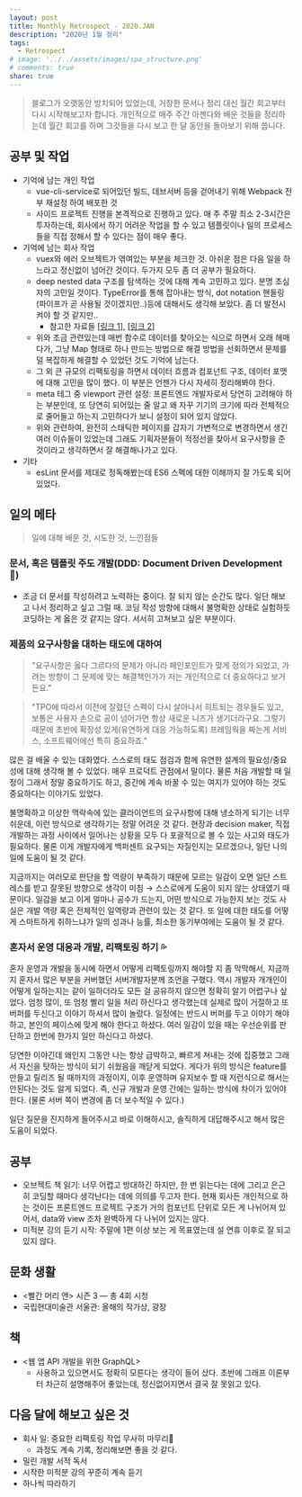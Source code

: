 ```yaml
---
layout: post
title: Monthly Retrospect - 2020.JAN
description: "2020년 1월 정리"
tags:
  - Retrospect
# image: '../../assets/images/spa_structure.png'
# comments: true
share: true
---
```


> 블로그가 오랫동안 방치되어 있었는데, 거창한 문서나 정리 대신 월간 회고부터 다시 시작해보고자 합니다.
> 개인적으로 매주 주간 아젠다와 배운 것들을 정리하는데 월간 회고를 하며 그것들을 다시 보고 한 달 동안을 돌아보기 위해 씁니다.

## 공부 및 작업

- 기억에 남는 개인 작업
    - vue-cli-service로 되어있던 빌드, 데브서버 등을 걷어내기 위해 Webpack 전부 재설정 하여 배포한 것
    - 사이드 프로젝트 진행을 본격적으로 진행하고 있다. 매 주 주말 최소 2-3시간은 투자하는데, 회사에서 하기 어려운 작업을 할 수 있고 템플릿이나 일의 프로세스들을 직접 정해서 할 수 있다는 점이 매우 좋다.
- 기억에 남는 회사 작업
    - vuex와 에러 오브젝트가 엮여있는 부분을 체크한 것. 아쉬운 점은 다음 일을 하느라고 정신없이 넘어간 것이다. 두가지 모두 좀 더 공부가 필요하다.
    - deep nested data 구조를 탐색하는 것에 대해 계속 고민하고 있다. 분명 초심자의 고민일 것이다. TypeError를 통해 잡아내는 방식, dot notation 핸들링(파이프가 곧 사용될 것이겠지만..)등에 대해서도 생각해 보았다. 좀 더 발전시켜야 할 것 같지만..
        - 참고한 자료들 [[링크 1](https://stackoverflow.com/questions/2631001/test-for-existence-of-nested-javascript-object-key?answertab=active#tab-top)], [[링크 2](https://github.com/Knowre-Dev/knowre/tree/greenkeeper/master/docs/javascript_style_guide#6-object의-prototype-chain에-붙어있는-함수를-직접-사용하지-않는다-eslint-no-prototype-builtins)]
    - 위와 조금 관련있는데 매번 함수로 데이터를 찾아오는 식으로 하면서 오래 헤매다가, 그냥 Map 형태로 하나 만드는 방법으로 해결 방법을 선회하면서 문제를 덜 복잡하게 해결할 수 있었던 것도 기억에 남는다.
    - 그 외 큰 규모의 리팩토링을 하면서 데이터 흐름과 컴포넌트 구조, 데이터 포맷에 대해 고민을 많이 했다. 이 부분은 언젠가 다시 자세히 정리해봐야 한다.
    - meta 테그 중 viewport 관련 설정: 프론트엔드 개발자로서 당연히 고려해야 하는 부분인데, 또 당연히 되어있는 줄 알고 왜 자꾸 기기의 크기에 따라 전체적으로 줄어들고 하는지 고민하다가 보니 설정이 되어 있지 않았다.
    - 위와 관련하여, 완전히 스태틱한 페이지를 갑자기 가변적으로 변경하면서 생긴 여러 이슈들이 있었는데 그래도 기획자분들이 적정선을 찾아서 요구사항을 준 것이라고 생각하면서 잘 해결해나가고 있다.
- 기타
    - esLint 문서를 제대로 정독해봤는데 ES6 스펙에 대한 이해까지 잘 가도록 되어있었다.

## 일의 메타

> 일에 대해 배운 것, 시도한 것, 느낀점들

### 문서, 혹은 템플릿 주도 개발(DDD: Document Driven Development 😬)

- 조금 더 문서를 작성하려고 노력하는 중이다. 잘 되지 않는 순간도 많다. 일단 해보고 나서 정리하고 싶고 그럴 때. 코딩 작성 방향에 대해서 불명확한 상태로 실험하듯 코딩하는 게 옳은 것 같지는 않다. 서서히 고쳐보고 싶은 부분이다.

### 제품의 요구사항을 대하는 태도에 대하여

> "요구사항은 옳다 그르다의 문제가 아니라 페인포인트가 맞게 정의가 되었고, 가려는 방향이 그 문제에 맞는 해결책인가가 저는 개인적으로 더 중요하다고 보거든요."

> "TPO에 따라서 이전에 잘렸던 스펙이 다시 살아나서 히트되는 경우들도 있고, 보통은 사용자 손으로 공이 넘어가면 항상 새로운 니즈가 생기더라구요. 그렇기 때문에 초반에 확장성 있게(유연하게 대응 가능하도록) 프레임웍을 짜는게 서비스, 소프트웨어에선 특히 중요하죠."

많은 걸 배울 수 있는 대화였다. 스스로의 태도 점검과 함께 유연한 설계의 필요성/중요성에 대해 생각해 볼 수 있었다. 매우 프로덕트 관점에서 말이다. 물론 처음 개발할 때 일정이 그래서 정말 중요하기도 하고, 중간에 계속 바꿀 수 있는 여지가 있어야 하는 것도 중요하다는 이야기도 있었다.

불명확하고 이상한 맥락속에 있는 클라이언트의 요구사항에 대해 냉소하게 되기는 너무 쉬운데, 이런 방식으로 생각하기는 정말 어려운 것 같다. 현장과 decision maker, 직접 개발하는 과정 사이에서 일어나는 상황을 모두 다 포괄적으로 볼 수 있는 사고와 태도가 필요하다. 물론 이게 개발자에게 백퍼센트 요구되는 자질인지는 모르겠으나, 일단 나의 일에 도움이 될 것 같다.

지금까지는 여러모로 판단을 할 역량이 부족하기 때문에 모르는 일감이 오면 일단 스트레스를 받고 잘못된 방향으로 생각이 미침 → 스스로에게 도움이 되지 않는 상태였기 때문이다. 일감을 보고 이게 얼마나 공수가 드는지, 어떤 방식으로 가능한지 보는 것도 사실은 개발 역량 혹은 전체적인 일역량과 관련이 있는 것 같다. 또 일에 대한 태도를 어떻게 스마트하게 취하느냐가 일의 성과나 능률, 최소한 동기부여에는 도움이 될 것 같다.

### 혼자서 운영 대응과 개발, 리팩토링 하기 💦

혼자 운영과 개발을 동시에 하면서 어떻게 리팩토링까지 해야할 지 좀 막막해서, 지금까지 혼자서 많은 부분을 커버했던 서버개발자분께 조언을 구했다. 역시 개발자 개개인이 어떻게 일하는지는 같이 일하더라도 모든 걸 공유하지 않으면 정확히 알기 어렵구나 싶었다. 엄청 많이, 또 엄청 빨리 일을 처리 하신다고 생각했는데 실제로 많이 거절하고 또 버퍼를 두신다고 이야기 하셔서 많이 놀랐다. 일정에는 반드시 버퍼를 두고 이야기 해야 하고, 본인의 페이스에 맞게 해야 한다고 하셨다. 여러 일감이 있을 때는 우선순위를 판단하고 한번에 한가지 일만 하신다고 하셨다.

당연한 이야긴데 왜인지 그동안 나는 항상 급박하고, 빠르게 쳐내는 것에 집중했고 그래서 자신을 탓하는 방식이 되기 쉬웠음을 깨닫게 되었다. 게다가 위의 방식은 feature를 만들고 릴리즈 될 때까지의 과정이지, 이후 운영하며 유지보수 할 때 저런식으로 해서는 안된다는 것도 알게 되었다. 즉, 신규 개발과 운영 간에는 일하는 방식에 차이가 있어야 한다. (물론 서버 쪽이 변경에 좀 더 보수적일 수 있다.)

일단 질문을 진지하게 들어주시고 바로 이해하시고, 솔직하게 대답해주시고 해서 많은 도움이 되었다.

## 공부

- 오브젝트 책 읽기: 너무 어렵고 방대하긴 하지만, 한 번 읽는다는 데에 그리고 은근히 코딩할 때마다 생각난다는 데에 의의를 두고자 한다. 현재 회사든 개인적으로 하는 것이든 프론트엔드 프로젝트 구조가 거의 컴포넌트 단위로 모든 게 나뉘어져 있어서, data와 view 조차 완벽하게 다 나뉘어 있지는 않다.
- 미적분 강의 듣기 시작: 주말에 1편 이상 보는 게 목표였는데 설 연휴 이후로 잘 되고 있지 않다.

## 문화 생활

- <빨간 머리 앤> 시즌 3 — 총 4회 시청
- 국립현대미술관 서울관: 올해의 작가상, 광장

## 책

- <웹 앱 API 개발을 위한 GraphQL>
    - 사용하고 있으면서도 정확히 모른다는 생각이 들어 샀다. 초반에 그래프 이론부터 차근히 설명해주어 좋았는데, 정신없어지면서 결국 잘 못읽고 있다.

## 다음 달에 해보고 싶은 것

- 회사 일: 중요한 리팩토링 작업 무사히 마무리📍
    - 과정도 계속 기록, 정리해보면 좋을 것 같다.
- 밀린 개발 서적 독서
- 시작한 미적분 강의 꾸준히 계속 듣기
- <Interactive Data Visualization for the Web> 하나씩 따라하기